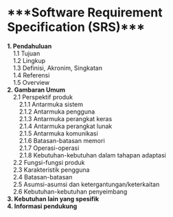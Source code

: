 <h1>***Software Requirement Specification (SRS)***</h1>
<b>1. Pendahuluan</b><br>
&emsp;1.1 Tujuan<br>
&emsp;1.2 Lingkup<br>
&emsp;1.3 Definisi, Akronim, Singkatan<br>
&emsp;1.4 Referensi<br>
&emsp;1.5 Overview<br>
<b>2. Gambaran Umum</b><br>
&emsp;2.1 Perspektif produk<br>
&emsp;&emsp;2.1.1 Antarmuka sistem<br>
&emsp;&emsp;2.1.2 Antarmuka pengguna<br>
&emsp;&emsp;2.1.3 Antarmuka perangkat keras <br>
&emsp;&emsp;2.1.4 Antarmuka perangkat lunak<br>
&emsp;&emsp;2.1.5 Antarmuka komunikasi<br>
&emsp;&emsp;2.1.6 Batasan-batasan memori<br> 
&emsp;&emsp;2.1.7 Operasi-operasi<br>
&emsp;&emsp;2.1.8 Kebutuhan-kebutuhan dalam tahapan adaptasi<br>
&emsp;2.2 Fungsi-fungsi produk<br>
&emsp;2.3 Karakteristik pengguna<br>
&emsp;2.4 Batasan-batasan<br> 
&emsp;2.5 Asumsi-asumsi dan ketergantungan/keterkaitan<br>
&emsp;2.6 Kebutuhan-kebutuhan penyeimbang<br>
<b>3. Kebutuhan lain yang spesifik</b><br>
<b>4.  Informasi pendukung</b><br>
